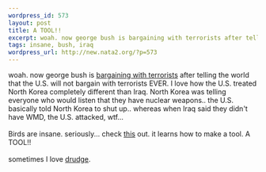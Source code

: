 ```yaml
--- 
wordpress_id: 573
layout: post
title: A TOOL!!
excerpt: woah. now george bush is bargaining with terrorists after telling the world that the U.S. will not bargain with terrorists EVER. I love how the U.S. treated North Korea completely different than Iraq. North Korea was telling everyone who would listen that they have nuclear weapons.. the U.S. basically told North Kor...
tags: insane, bush, iraq
wordpress_url: http://new.nata2.org/?p=573
---
```

woah. now george bush is <a href="http://www.washingtonpost.com/wp-dyn/articles/A25824-2003Jul21.html">bargaining with terrorists</a> after telling the world that the U.S. will not bargain with terrorists EVER. I love how the U.S. treated North Korea completely different than Iraq. North Korea was telling everyone who would listen that they have nuclear weapons.. the U.S. basically told North Korea to shut up.. whereas when Iraq said they didn't have WMD, the U.S. attacked, wtf... <br/><br/>
Birds are insane. seriously... check <a href="http://www.sciencemag.org/feature/data/crow/weirmovie.mov">this</a> out. it learns how to make a tool. A TOOL!!<br/><Br>
sometimes I love <a href="http://drudgereport.com/flashbp.htm">drudge</a>.
